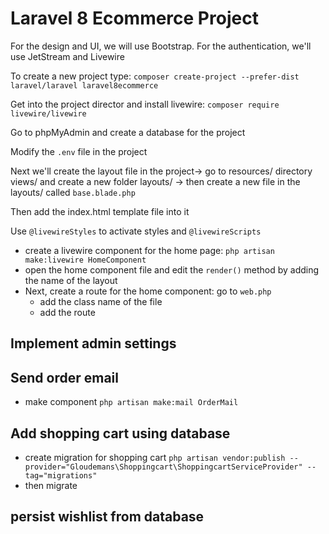 # Laravel 8 Ecommerce Project

For the design and UI, we will use Bootstrap.
For the authentication, we'll use JetStream and Livewire

To create a new project type: `composer create-project --prefer-dist laravel/laravel laravel8ecommerce`

Get into the project director and install livewire: `composer require livewire/livewire`

Go to phpMyAdmin and create a database for the project

Modify the `.env` file in the project

Next we'll create the layout file in the project-> go to resources/ directory views/ and create a new folder layouts/ -> then create a new file in the layouts/ called `base.blade.php`

Then add the index.html template file into it

Use `@livewireStyles` to activate styles and `@livewireScripts`

-   create a livewire component for the home page: `php artisan make:livewire HomeComponent`
-   open the home component file and edit the `render()` method by adding the name of the layout
-   Next, create a route for the home component: go to `web.php`
    -   add the class name of the file
    -   add the route

## Implement admin settings

## Send order email

-   make component `php artisan make:mail OrderMail`

## Add shopping cart using database

-   create migration for shopping cart `php artisan vendor:publish --provider="Gloudemans\Shoppingcart\ShoppingcartServiceProvider" --tag="migrations"`
-   then migrate

## persist wishlist from database
